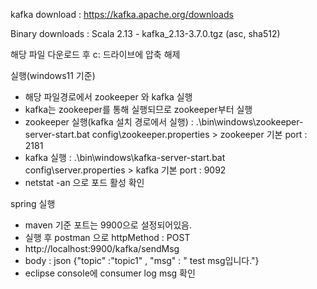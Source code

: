 kafka download
: https://kafka.apache.org/downloads

Binary downloads
: Scala 2.13  - kafka_2.13-3.7.0.tgz (asc, sha512)

해당 파일 다운로드 후 c: 드라이브에 압축 해제

실행(windows11 기준) 
 - 해당 파일경로에서 zookeeper 와 kafka 실행
 - kafka는 zookeeper를 통해 실행되므로  zookeeper부터 실행
 - zookeeper 실행(kafka 설치 경로에서 실행) : .\bin\windows\zookeeper-server-start.bat config\zookeeper.properties    > zookeeper 기본 port : 2181
 - kafka 실행 : .\bin\windows\kafka-server-start.bat config\server.properties   > kafka 기본 port : 9092
 - netstat -an 으로 포드 활성 확인


spring 실행
- maven 기준 포트는 9900으로 설정되어있음.
- 실행 후 postman 으로 httpMethod : POST
- http://localhost:9900/kafka/sendMsg
- body : json {"topic" :"topic1" , "msg" : " test msg입니다."}
- eclipse console에 consumer log  msg 확인 
